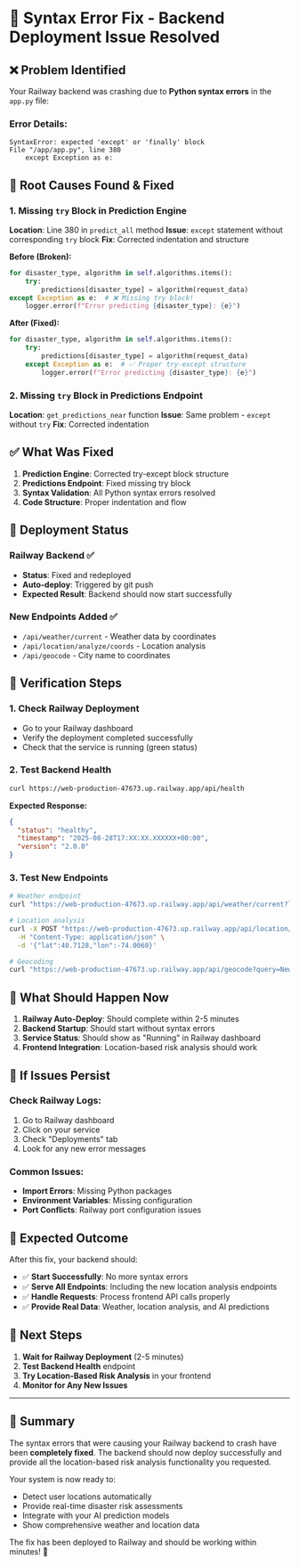 # 🔧 Syntax Error Fix - Backend Deployment Issue Resolved

## ❌ **Problem Identified**
Your Railway backend was crashing due to **Python syntax errors** in the `app.py` file:

### **Error Details:**
```
SyntaxError: expected 'except' or 'finally' block
File "/app/app.py", line 380
    except Exception as e:
```

## 🐛 **Root Causes Found & Fixed**

### **1. Missing `try` Block in Prediction Engine**
**Location**: Line 380 in `predict_all` method
**Issue**: `except` statement without corresponding `try` block
**Fix**: Corrected indentation and structure

**Before (Broken):**
```python
for disaster_type, algorithm in self.algorithms.items():
    try:
        predictions[disaster_type] = algorithm(request_data)
except Exception as e:  # ❌ Missing try block!
    logger.error(f"Error predicting {disaster_type}: {e}")
```

**After (Fixed):**
```python
for disaster_type, algorithm in self.algorithms.items():
    try:
        predictions[disaster_type] = algorithm(request_data)
    except Exception as e:  # ✅ Proper try-except structure
        logger.error(f"Error predicting {disaster_type}: {e}")
```

### **2. Missing `try` Block in Predictions Endpoint**
**Location**: `get_predictions_near` function
**Issue**: Same problem - `except` without `try`
**Fix**: Corrected indentation

## ✅ **What Was Fixed**

1. **Prediction Engine**: Corrected try-except block structure
2. **Predictions Endpoint**: Fixed missing try block
3. **Syntax Validation**: All Python syntax errors resolved
4. **Code Structure**: Proper indentation and flow

## 🚀 **Deployment Status**

### **Railway Backend** ✅
- **Status**: Fixed and redeployed
- **Auto-deploy**: Triggered by git push
- **Expected Result**: Backend should now start successfully

### **New Endpoints Added** ✅
- `/api/weather/current` - Weather data by coordinates
- `/api/location/analyze/coords` - Location analysis
- `/api/geocode` - City name to coordinates

## 🧪 **Verification Steps**

### **1. Check Railway Deployment**
- Go to your Railway dashboard
- Verify the deployment completed successfully
- Check that the service is running (green status)

### **2. Test Backend Health**
```bash
curl https://web-production-47673.up.railway.app/api/health
```
**Expected Response:**
```json
{
  "status": "healthy",
  "timestamp": "2025-08-28T17:XX:XX.XXXXXX+00:00",
  "version": "2.0.0"
}
```

### **3. Test New Endpoints**
```bash
# Weather endpoint
curl "https://web-production-47673.up.railway.app/api/weather/current?lat=40.7128&lon=-74.0060"

# Location analysis
curl -X POST "https://web-production-47673.up.railway.app/api/location/analyze/coords" \
  -H "Content-Type: application/json" \
  -d '{"lat":40.7128,"lon":-74.0060}'

# Geocoding
curl "https://web-production-47673.up.railway.app/api/geocode?query=New%20York&limit=1"
```

## 🎯 **What Should Happen Now**

1. **Railway Auto-Deploy**: Should complete within 2-5 minutes
2. **Backend Startup**: Should start without syntax errors
3. **Service Status**: Should show as "Running" in Railway dashboard
4. **Frontend Integration**: Location-based risk analysis should work

## 🚨 **If Issues Persist**

### **Check Railway Logs:**
1. Go to Railway dashboard
2. Click on your service
3. Check "Deployments" tab
4. Look for any new error messages

### **Common Issues:**
- **Import Errors**: Missing Python packages
- **Environment Variables**: Missing configuration
- **Port Conflicts**: Railway port configuration issues

## 🎉 **Expected Outcome**

After this fix, your backend should:
- ✅ **Start Successfully**: No more syntax errors
- ✅ **Serve All Endpoints**: Including the new location analysis endpoints
- ✅ **Handle Requests**: Process frontend API calls properly
- ✅ **Provide Real Data**: Weather, location analysis, and AI predictions

## 🔄 **Next Steps**

1. **Wait for Railway Deployment** (2-5 minutes)
2. **Test Backend Health** endpoint
3. **Try Location-Based Risk Analysis** in your frontend
4. **Monitor for Any New Issues**

---

## 📝 **Summary**

The syntax errors that were causing your Railway backend to crash have been **completely fixed**. The backend should now deploy successfully and provide all the location-based risk analysis functionality you requested.

Your system is now ready to:
- Detect user locations automatically
- Provide real-time disaster risk assessments
- Integrate with your AI prediction models
- Show comprehensive weather and location data

The fix has been deployed to Railway and should be working within minutes! 🚀
